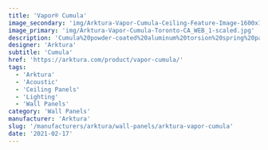 ```yaml
---
title: 'Vapor® Cumula'
image_secondary: 'img/Arktura-Vapor-Cumula-Ceiling-Feature-Image-1600x1600.png'
image_primary: 'img/Arktura-Vapor-Cumula-Toronto-CA_WEB_1-scaled.jpg'
description: 'Cumula%20powder-coated%20aluminum%20torsion%20spring%20panels%20take%20inspiration%20from%20a%20beautiful%20spring%20day%2C%20giving%20your%20design%20the%20ephemeral%20feeling%20of%20a%20cloudy%20sky.%20The%20pattern%20continues%20seamlessly%20from%20panel%20to%20panel%2C%20and%20with%20the%20addition%20of%20our%20Soft%20Sound%AE%20backer%2C%20you%20can%20also%20reduce%20the%20amount%20of%20ambient%20noise.%20Or%20try%20our%20integrated%20lighting%20backer%20if%20you%20want%20a%20design%20that%20shines.'
designer: 'Arktura'
subtitle: 'Cumula'
href: 'https://arktura.com/product/vapor-cumula/'
tags:
  - 'Arktura'
  - 'Acoustic'
  - 'Ceiling Panels'
  - 'Lighting'
  - 'Wall Panels'
category: 'Wall Panels'
manufacturer: 'Arktura'
slug: '/manufacturers/arktura/wall-panels/arktura-vapor-cumula'
date: '2021-02-17'
---
```

